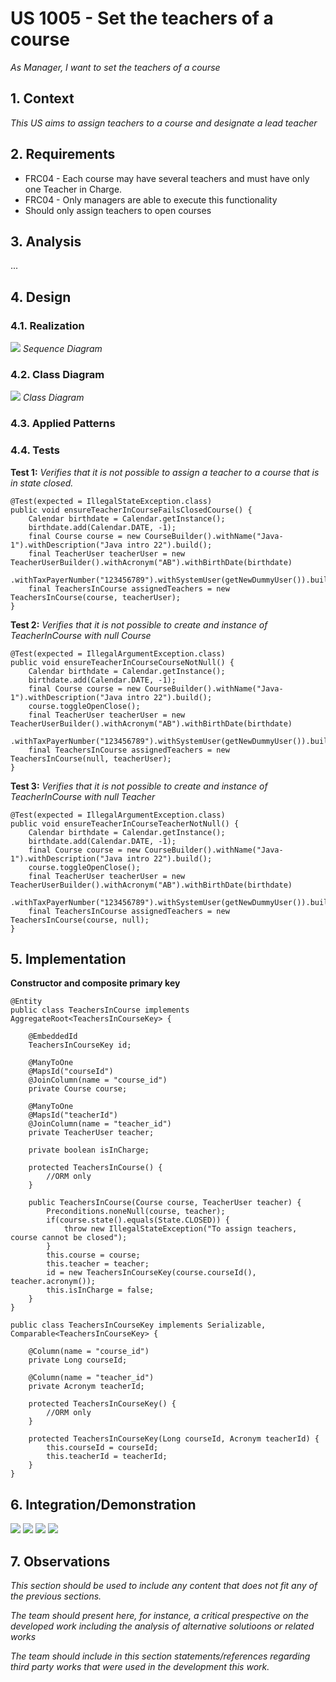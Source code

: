 # US 1005 - Set the teachers of a course

*As Manager, I want to set the teachers of a course*

## 1. Context

*This US aims to assign teachers to a course and designate a lead teacher*

## 2. Requirements

* FRC04 - Each course may have several teachers and must have only one Teacher in Charge. 
* FRC04 - Only managers are able to execute this functionality
* Should only assign teachers to open courses

## 3. Analysis

...

## 4. Design

### 4.1. Realization

![](AssignTeacherToCourse_SD.svg)
*Sequence Diagram*

### 4.2. Class Diagram

![](AssignTeacherToCourse_CD.svg)
*Class Diagram*

### 4.3. Applied Patterns

### 4.4. Tests

**Test 1:** *Verifies that it is not possible to assign a teacher to a course that is in state closed.*

    @Test(expected = IllegalStateException.class)
    public void ensureTeacherInCourseFailsClosedCourse() {
        Calendar birthdate = Calendar.getInstance();
        birthdate.add(Calendar.DATE, -1);
        final Course course = new CourseBuilder().withName("Java-1").withDescription("Java intro 22").build();
        final TeacherUser teacherUser = new TeacherUserBuilder().withAcronym("AB").withBirthDate(birthdate)
                .withTaxPayerNumber("123456789").withSystemUser(getNewDummyUser()).build();
        final TeachersInCourse assignedTeachers = new TeachersInCourse(course, teacherUser);
    }

**Test 2:** *Verifies that it is not possible to create and instance of TeacherInCourse with null Course*

    @Test(expected = IllegalArgumentException.class)
    public void ensureTeacherInCourseCourseNotNull() {
        Calendar birthdate = Calendar.getInstance();
        birthdate.add(Calendar.DATE, -1);
        final Course course = new CourseBuilder().withName("Java-1").withDescription("Java intro 22").build();
        course.toggleOpenClose();
        final TeacherUser teacherUser = new TeacherUserBuilder().withAcronym("AB").withBirthDate(birthdate)
                .withTaxPayerNumber("123456789").withSystemUser(getNewDummyUser()).build();
        final TeachersInCourse assignedTeachers = new TeachersInCourse(null, teacherUser);
    }

**Test 3:** *Verifies that it is not possible to create and instance of TeacherInCourse with null Teacher*

    @Test(expected = IllegalArgumentException.class)
    public void ensureTeacherInCourseTeacherNotNull() {
        Calendar birthdate = Calendar.getInstance();
        birthdate.add(Calendar.DATE, -1);
        final Course course = new CourseBuilder().withName("Java-1").withDescription("Java intro 22").build();
        course.toggleOpenClose();
        final TeacherUser teacherUser = new TeacherUserBuilder().withAcronym("AB").withBirthDate(birthdate)
                .withTaxPayerNumber("123456789").withSystemUser(getNewDummyUser()).build();
        final TeachersInCourse assignedTeachers = new TeachersInCourse(course, null);
    }

## 5. Implementation

**Constructor and composite primary key**

    @Entity
    public class TeachersInCourse implements AggregateRoot<TeachersInCourseKey> {
    
        @EmbeddedId
        TeachersInCourseKey id;
    
        @ManyToOne
        @MapsId("courseId")
        @JoinColumn(name = "course_id")
        private Course course;
    
        @ManyToOne
        @MapsId("teacherId")
        @JoinColumn(name = "teacher_id")
        private TeacherUser teacher;
    
        private boolean isInCharge;
    
        protected TeachersInCourse() {
            //ORM only
        }
    
        public TeachersInCourse(Course course, TeacherUser teacher) {
            Preconditions.noneNull(course, teacher);
            if(course.state().equals(State.CLOSED)) {
                throw new IllegalStateException("To assign teachers, course cannot be closed");
            }
            this.course = course;
            this.teacher = teacher;
            id = new TeachersInCourseKey(course.courseId(), teacher.acronym());
            this.isInCharge = false;
        }
    }

    public class TeachersInCourseKey implements Serializable, Comparable<TeachersInCourseKey> {
    
        @Column(name = "course_id")
        private Long courseId;
    
        @Column(name = "teacher_id")
        private Acronym teacherId;
    
        protected TeachersInCourseKey() {
            //ORM only
        }
    
        protected TeachersInCourseKey(Long courseId, Acronym teacherId) {
            this.courseId = courseId;
            this.teacherId = teacherId;
        }
    }

## 6. Integration/Demonstration

![](DEMO_interaction.png)
![](DEMO_db_course.png)
![](DEMO_db_teacher.png)
![](DEMO_db_teacher_in_course.png)

## 7. Observations

*This section should be used to include any content that does not fit any of the previous sections.*

*The team should present here, for instance, a critical prespective on the developed work including the analysis of
alternative solutioons or related works*

*The team should include in this section statements/references regarding third party works that were used in the
development this work.*
